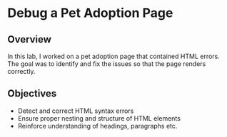 # Debug a Pet Adoption Page

## Overview
In this lab, I worked on a pet adoption page that contained HTML errors.  
The goal was to identify and fix the issues so that the page renders correctly.

## Objectives
- Detect and correct HTML syntax errors  
- Ensure proper nesting and structure of HTML elements  
- Reinforce understanding of headings, paragraphs etc.
